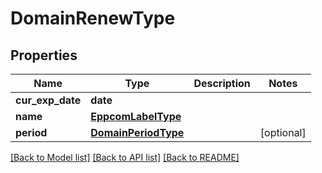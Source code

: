 # DomainRenewType

## Properties
Name | Type | Description | Notes
------------ | ------------- | ------------- | -------------
**cur_exp_date** | **date** |  | 
**name** | [**EppcomLabelType**](EppcomLabelType.md) |  | 
**period** | [**DomainPeriodType**](DomainPeriodType.md) |  | [optional] 

[[Back to Model list]](../README.md#documentation-for-models) [[Back to API list]](../README.md#documentation-for-api-endpoints) [[Back to README]](../README.md)

